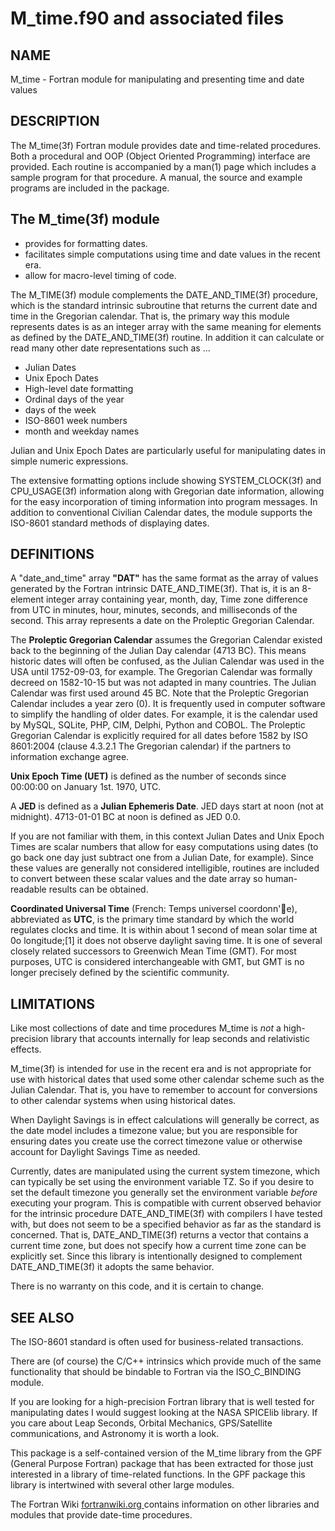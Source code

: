 # M_time.f90 and associated files

## NAME

   M_time - Fortran module for manipulating and presenting time and date values 

## DESCRIPTION

The M_time(3f) Fortran module provides date and time-related
procedures. Both a procedural and OOP (Object Oriented Programming)
interface are provided. Each routine is accompanied by a man(1) page
which includes a sample program for that procedure. A manual, the source
and example programs are included in the package.

## The M_time(3f) module

  * provides for formatting dates. 
  * facilitates simple computations using time and date values in the recent era. 
  * allow for macro-level timing of code. 

The M_TIME(3f) module complements the DATE_AND_TIME(3f) procedure, which is
the standard intrinsic subroutine that returns the current date and time in
the Gregorian calendar. That is, the primary way this module represents dates
is as an integer array with the same meaning for elements as defined by the
DATE_AND_TIME(3f) routine. In addition it can calculate or read many other
date representations such as ...

  * Julian Dates 
  * Unix Epoch Dates 
  * High-level date formatting 
  * Ordinal days of the year 
  * days of the week 
  * ISO-8601 week numbers 
  * month and weekday names 

Julian and Unix Epoch Dates are particularly useful for manipulating dates in
simple numeric expressions.

The extensive formatting options include showing SYSTEM_CLOCK(3f) and
CPU_USAGE(3f) information along with Gregorian date information, allowing for
the easy incorporation of timing information into program messages. In
addition to conventional Civilian Calendar dates, the module supports the
ISO-8601 standard methods of displaying dates.


## DEFINITIONS

A "date_and_time" array **"DAT"** has the same format as the array of values
generated by the Fortran intrinsic DATE_AND_TIME(3f). That is, it is an
8-element integer array containing year, month, day, Time zone difference from
UTC in minutes, hour, minutes, seconds, and milliseconds of the second. This
array represents a date on the Proleptic Gregorian Calendar.

The **Proleptic Gregorian Calendar** assumes the Gregorian Calendar existed
back to the beginning of the Julian Day calendar (4713 BC). This means
historic dates will often be confused, as the Julian Calendar was used in the
USA until 1752-09-03, for example. The Gregorian Calendar was formally decreed
on 1582-10-15 but was not adapted in many countries. The Julian Calendar was
first used around 45 BC. Note that the Proleptic Gregorian Calendar includes a
year zero (0). It is frequently used in computer software to simplify the
handling of older dates. For example, it is the calendar used by MySQL,
SQLite, PHP, CIM, Delphi, Python and COBOL. The Proleptic Gregorian Calendar
is explicitly required for all dates before 1582 by ISO 8601:2004 (clause
4.3.2.1 The Gregorian calendar) if the partners to information exchange agree.

**Unix Epoch Time (UET)** is defined as the number of seconds since
00:00:00 on January 1st. 1970, UTC.

A **JED** is defined as a **Julian Ephemeris Date**. JED days start at
noon (not at midnight). 4713-01-01 BC at noon is defined as JED 0.0.

If you are not familiar with them, in this context Julian Dates and Unix
Epoch Times are scalar numbers that allow for easy computations using
dates (to go back one day just subtract one from a Julian Date, for
example). Since these values are generally not considered intelligible,
routines are included to convert between these scalar values and the
date array so human-readable results can be obtained.

**Coordinated Universal Time** (French: Temps universel coordonn'e),
abbreviated as **UTC**, is the primary time standard by which the world
regulates clocks and time. It is within about 1 second of mean solar
time at 0o longitude;[1] it does not observe daylight saving time. It
is one of several closely related successors to Greenwich Mean Time
(GMT). For most purposes, UTC is considered interchangeable with GMT,
but GMT is no longer precisely defined by the scientific community.

## LIMITATIONS

Like most collections of date and time procedures M_time is _not_ a high-
precision library that accounts internally for leap seconds and relativistic
effects.

M_time(3f) is intended for use in the recent era and is not appropriate for
use with historical dates that used some other calendar scheme such as the
Julian Calendar. That is, you have to remember to account for conversions to
other calendar systems when using historical dates.

When Daylight Savings is in effect calculations will generally be correct, as
the date model includes a timezone value; but you are responsible for ensuring
dates you create use the correct timezone value or otherwise account for
Daylight Savings Time as needed.

Currently, dates are manipulated using the current system timezone, which can
typically be set using the environment variable TZ. So if you desire to set
the default timezone you generally set the environment variable _before_
executing your program. This is compatible with current observed behavior for
the intrinsic procedure DATE_AND_TIME(3f) with compilers I have tested with,
but does not seem to be a specified behavior as far as the standard is
concerned. That is, DATE_AND_TIME(3f) returns a vector that contains a current
time zone, but does not specify how a current time zone can be explicitly set.
Since this library is intentionally designed to complement DATE_AND_TIME(3f)
it adopts the same behavior. 

There is no warranty on this code, and it is certain to change.

## SEE ALSO

The ISO-8601 standard is often used for business-related transactions.

There are (of course) the C/C++ intrinsics which provide much of the same
functionality that should be bindable to Fortran via the ISO_C_BINDING module.

If you are looking for a high-precision Fortran library that is well tested
for manipulating dates I would suggest looking at the NASA SPICElib library.
If you care about Leap Seconds, Orbital Mechanics, GPS/Satellite
communications, and Astronomy it is worth a look.

This package is a self-contained version of the M_time library from
the GPF (General Purpose Fortran) package that has been extracted for
those just interested in a library of time-related functions. In the
GPF package this library is intertwined with several other large modules.

The Fortran Wiki [ fortranwiki.org ](http://fortranwiki.org) contains
information on other libraries and modules that provide date-time procedures.

